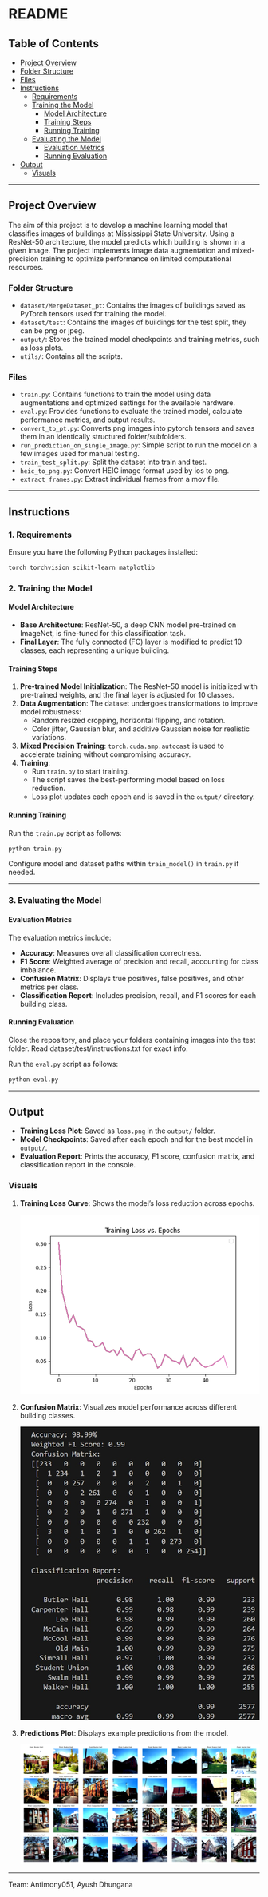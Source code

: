 # README

## Table of Contents
- [Project Overview](#project-overview)
- [Folder Structure](#folder-structure)
- [Files](#files)
- [Instructions](#instructions)
  - [Requirements](#1-requirements)
  - [Training the Model](#2-training-the-model)
    - [Model Architecture](#model-architecture)
    - [Training Steps](#training-steps)
    - [Running Training](#running-training)
  - [Evaluating the Model](#3-evaluating-the-model)
    - [Evaluation Metrics](#evaluation-metrics)
    - [Running Evaluation](#running-evaluation)
- [Output](#output)
  - [Visuals](#visuals)

---
## Project Overview
The aim of this project is to develop a machine learning model that classifies images of buildings at Mississippi State University. Using a ResNet-50 architecture, the model predicts which building is shown in a given image. The project implements image data augmentation and mixed-precision training to optimize performance on limited computational resources.

### Folder Structure
- `dataset/MergeDataset_pt`: Contains the images of buildings saved as PyTorch tensors used for training the model.
- `dataset/test`: Contains the images of buildings for the test split, they can be png or jpeg.
- `output/`: Stores the trained model checkpoints and training metrics, such as loss plots.
- `utils/`: Contains all the scripts.

### Files
- `train.py`: Contains functions to train the model using data augmentations and optimized settings for the available hardware.
- `eval.py`: Provides functions to evaluate the trained model, calculate performance metrics, and output results.
- `convert_to_pt.py`: Converts png images into pytorch tensors and saves them in an identically structured folder/subfolders.
- `run_prediction_on_single_image.py`: Simple script to run the model on a few images used for manual testing.
- `train_test_split.py`: Split the dataset into train and test.
- `heic_to_png.py`: Convert HEIC image format used by ios to png.
- `extract_frames.py`: Extract individual frames from a mov file.
---

## Instructions

### 1. Requirements
Ensure you have the following Python packages installed:
```bash
torch torchvision scikit-learn matplotlib
```

### 2. Training the Model

#### Model Architecture
- **Base Architecture**: ResNet-50, a deep CNN model pre-trained on ImageNet, is fine-tuned for this classification task.
- **Final Layer**: The fully connected (FC) layer is modified to predict 10 classes, each representing a unique building.

#### Training Steps
1. **Pre-trained Model Initialization**: The ResNet-50 model is initialized with pre-trained weights, and the final layer is adjusted for 10 classes.
2. **Data Augmentation**: The dataset undergoes transformations to improve model robustness:
    - Random resized cropping, horizontal flipping, and rotation.
    - Color jitter, Gaussian blur, and additive Gaussian noise for realistic variations.
3. **Mixed Precision Training**: `torch.cuda.amp.autocast` is used to accelerate training without compromising accuracy.
4. **Training**: 
   - Run `train.py` to start training.
   - The script saves the best-performing model based on loss reduction.
   - Loss plot updates each epoch and is saved in the `output/` directory.

#### Running Training
Run the `train.py` script as follows:
```bash
python train.py
```
Configure model and dataset paths within `train_model()` in `train.py` if needed.

---

### 3. Evaluating the Model

#### Evaluation Metrics
The evaluation metrics include:
- **Accuracy**: Measures overall classification correctness.
- **F1 Score**: Weighted average of precision and recall, accounting for class imbalance.
- **Confusion Matrix**: Displays true positives, false positives, and other metrics per class.
- **Classification Report**: Includes precision, recall, and F1 scores for each building class.

#### Running Evaluation
Close the repository, and place your folders containing images into the test folder. Read dataset/test/instructions.txt for exact info.

Run the `eval.py` script as follows:
```bash
python eval.py
```

---

## Output
- **Training Loss Plot**: Saved as `loss.png` in the `output/` folder.
- **Model Checkpoints**: Saved after each epoch and for the best model in `output/`.
- **Evaluation Report**: Prints the accuracy, F1 score, confusion matrix, and classification report in the console.

### Visuals

1. **Training Loss Curve**: Shows the model’s loss reduction across epochs.

   ![Loss Curve](output/loss.png)

2. **Confusion Matrix**: Visualizes model performance across different building classes.

   ![Confusion Matrix](output/confusion_matrix.jpg)

3. **Predictions Plot**: Displays example predictions from the model.

   ![Predictions Plot](output/predictions_plot.png)

---

Team: Antimony051, Ayush Dhungana
